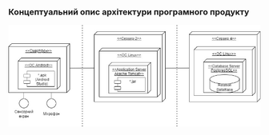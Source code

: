 ### Концептуальний опис архітектури програмного продукту

![](https://github.com/oleksandrblazhko/ai202-kovach/blob/ai202-kovach_with_laboratory_work_4/1.5-SoftwareProjectPlanning/1.5.1-SoftwareArchitectConcept/ArchitectConcept.jpg)